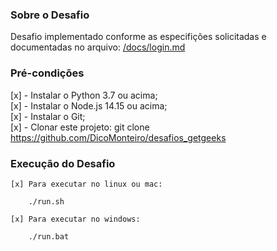 ### Sobre o Desafio ###

Desafio implementado conforme as especifições solicitadas e documentadas no arquivo: [/docs/login.md](docs/login.md)

### Pré-condições ###

[x] - Instalar o Python 3.7 ou acima; <br>
[x] - Instalar o Node.js 14.15 ou acima; <br>
[x] - Instalar o Git; <br>
[x] - Clonar este projeto: git clone https://github.com/DicoMonteiro/desafios_getgeeks

### Execução do Desafio ###

    [x] Para executar no linux ou mac:

        ./run.sh

    [x] Para executar no windows:

        ./run.bat
